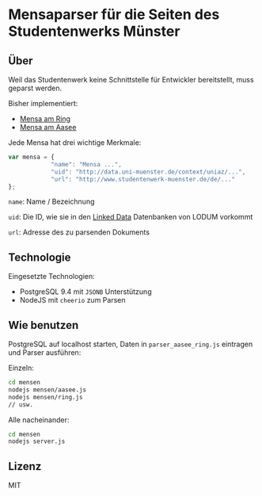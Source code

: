 # Mensaparser für die Seiten des Studentenwerks Münster

## Über

Weil das Studentenwerk keine Schnittstelle für Entwickler bereitstellt, muss geparst werden.

Bisher implementiert:

* [Mensa am Ring](http://www.studentenwerk-muenster.de/de/essen-a-trinken/mensen/mensa-am-ring)
* [Mensa am Aasee](http://www.studentenwerk-muenster.de/de/essen-a-trinken/mensen/mensa-am-aasee)

Jede Mensa hat drei wichtige Merkmale:

```Javascript
var mensa = {
			"name": "Mensa ...",
			"uid": "http://data.uni-muenster.de/context/uniaz/...",
			"url": "http://www.studentenwerk-muenster.de/de/..."
};
```

`name`: Name / Bezeichnung

`uid`: Die ID, wie sie in den [Linked Data](http://www.lodum.de) Datenbanken von LODUM vorkommt

`url`: Adresse des zu parsenden Dokuments

## Technologie

Eingesetzte Technologien:

* PostgreSQL 9.4 mit `JSONB` Unterstützung
* NodeJS mit `cheerio` zum Parsen

## Wie benutzen

PostgreSQL auf localhost starten, Daten in `parser_aasee_ring.js` eintragen und Parser ausführen:

Einzeln:

```bash
cd mensen
nodejs mensen/aasee.js
nodejs mensen/ring.js
// usw.
```

Alle nacheinander:

```bash
cd mensen
nodejs server.js
```

## Lizenz

MIT